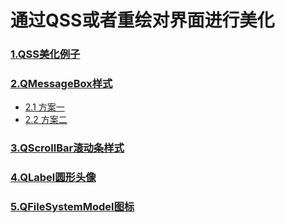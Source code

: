 # 通过QSS或者重绘对界面进行美化

### [1.QSS美化例子](QSS美化例子/)

### [2.QMessageBox样式](QMessageBox样式/)
 - [2.1 方案一](QMessageBox样式/方案一)
 - [2.2 方案二](QMessageBox样式/方案二)

### [3.QScrollBar滚动条样式](QScrollBar滚动条样式/)

### [4.QLabel圆形头像](QLabel圆形头像/)

### [5.QFileSystemModel图标](QFileSystemModel图标/)
